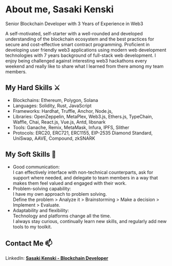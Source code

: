 # About me, Sasaki Kenski
Senior Blockchain Developer with 3 Years of Experience in Web3

A self-motivated, self-starter with a well-rounded and developed understanding of the blockchain ecosystem and the best practices for secure and cost-effective smart contract programming.
Proficient in developing user friendly web3 applications using modern web development technologies with 7 years background of full-stack web development.
I enjoy being challenged against interesting web3 hackathons every weekend and really like to share what I learned from there among my team members.


## My Hard Skills ⚔️
- Blockchains: Ethereum, Polygon, Solana
- Languages: Solidity, Rust, JavaScript
- Frameworks: Hardhat, Truffle, Anchor, Node.js, 
- Libraries: OpenZeppelin, MetaPlex, Web3.js, Ethers.js, TypeChain, Waffle, Chai, React.js, Vue.js, Antd, libsnark
- Tools: Ganache, Remix, MetaMask, Infura, IPFS, Slither
- Protocols: ERC20, ERC721, ERC1155, EIP-2535 Diamond Standard, UniSwap, AAVE, Compound, zkSNARK


## My Soft Skills 📝
- Good communication:</br>I can effectively interface with non-technical counterparts, ask for support where needed, and delegate to team members in a way that makes them feel valued and engaged with their work.
- Problem-solving capability:</br>I have my own approach to problem solving.</br>Define the problem > Analyze it > Brainstorming > Make a decision > Implement > Evaluate.
- Adaptability and flexibility:</br>Technology and platforms change all the time.</br>I always stay curious, continually learn new skills, and regularly add new tools to my toolkit.


## Contact Me 📫
LinkedIn: [<b>Sasaki Kenski - Blockchain Developer</b>](https://www.linkedin.com/in/sasaki-kenski/)

<!--
**web3-master/web3-master** is a ✨ _special_ ✨ repository because its `README.md` (this file) appears on your GitHub profile.

Here are some ideas to get you started:

- 🔭 I’m currently working on ...
- 🌱 I’m currently learning ...
- 👯 I’m looking to collaborate on ...
- 🤔 I’m looking for help with ...
- 💬 Ask me about ...
- 📫 How to reach me: ...
- 😄 Pronouns: ...
- ⚡ Fun fact: ...
-->
